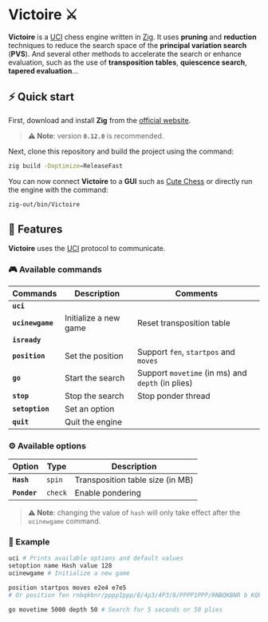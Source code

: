 # Victoire ⚔️

**Victoire** is a [UCI](https://github.com/nomemory/uci-protocol-specification) chess engine written in [Zig](https://ziglang.org/). It uses **pruning** and **reduction** techniques to reduce the search space of the **principal variation search** (**PVS**). And several other methods to accelerate the search or enhance evaluation, such as the use of **transposition tables**, **quiescence search**, **tapered evaluation**...

## ⚡️ Quick start

First, download and install **Zig** from the [official website](https://ziglang.org/download/).

> **⚠️ Note**: version **`0.12.0`** is recommended.

Next, clone this repository and build the project using the command:

```bash
zig build -Doptimize=ReleaseFast
```

You can now connect **Victoire** to a **GUI** such as [Cute Chess](https://github.com/cutechess/cutechess) or directly run the engine with the command:

```bash
zig-out/bin/Victoire
```

## 🌟 Features

**Victoire** uses the [UCI](https://github.com/nomemory/uci-protocol-specification) protocol to communicate.

### 🎮 Available commands

| **Commands**     | **Description**       | **Comments**                                      |
|------------------|-----------------------|---------------------------------------------------|
| **`uci`**        |                       |                                                   |
| **`ucinewgame`** | Initialize a new game | Reset transposition table                         |
| **`isready`**    |                       |                                                   |
| **`position`**   | Set the position      | Support `fen`, `startpos` and `moves`             |
| **`go`**         | Start the search      | Support `movetime` (in ms) and `depth` (in plies) |
| **`stop`**       | Stop the search       | Stop ponder thread                                |
| **`setoption`**  | Set an option         |                                                   |
| **`quit`**       | Quit the engine       |                                                   |

### ⚙️ Available options

| **Option**   | **Type** | **Description**                  |
|--------------|----------|----------------------------------|
| **`Hash`**   | `spin`   | Transposition table size (in MB) |
| **`Ponder`** | `check`  | Enable pondering                 |

> **⚠️ Note**: changing the value of `hash` will only take effect after the `ucinewgame` command.

### 📝 Example

```bash
uci # Prints available options and default values
setoption name Hash value 128
ucinewgame # Initialize a new game

position startpos moves e2e4 e7e5
# Or position fen rnbqkbnr/pppp1ppp/8/4p3/4P3/8/PPPP1PPP/RNBQKBNR b KQkq -

go movetime 5000 depth 50 # Search for 5 seconds or 50 plies
```
